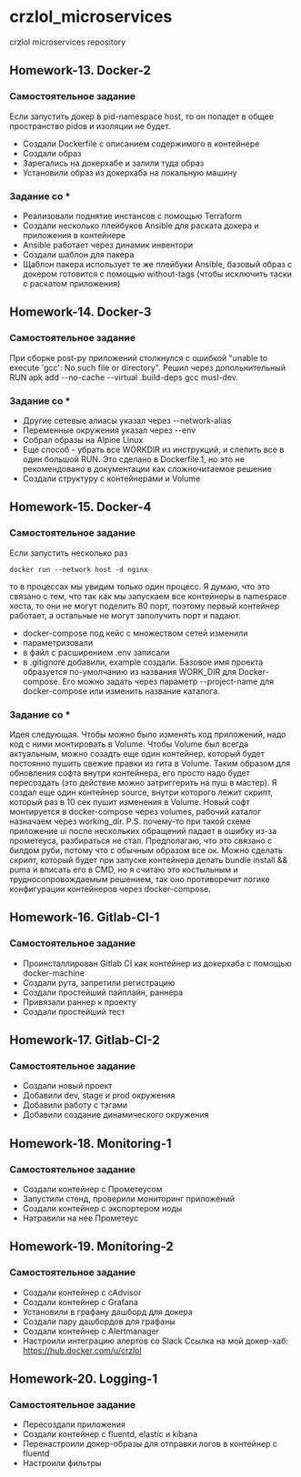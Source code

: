 # crzlol_microservices
crzlol microservices repository

## Homework-13. Docker-2
### Самостоятельное задание
Если запустить докер в pid-namespace host, то он попадет в общее пространство pidов и изоляции не будет.
 - Создали Dockerfile с описанием содержимого в контейнере
 - Создали образ
 - Зарегались на докерхабе и залили туда образ
 - Установили образ из докерхаба на локальную машину

### Задание со *
 - Реализовали поднятие инстансов с помощью Terraform
 - Создали несколько плейбуков Ansible для раската докера и приложения в контейнере
 - Ansible работает через динамик инвентори
 - Создали шаблон для пакера
 - Щаблон пакера использует те же плейбуки Ansible, базовый образ с докером готовится с помощью without-tags (чтобы исключить таски с раскатом приложения)

## Homework-14. Docker-3
### Самостоятельное задание
При сборке post-py приложений столкнулся с ошибкой "unable to execute 'gcc': No such file or directory".
Решил через допольнительный RUN apk add --no-cache --virtual .build-deps gcc musl-dev.

### Задание со *
 - Другие сетевые алиасы указал через --network-alias
 - Переменные окружения указал через --env
 - Собрал образы на Alpine Linux
 - Еще способ - убрать все WORKDIR из инструкций, и слепить все в один большой RUN. Это сделано в Dockerfile.1, но это не рекомендовано в документации как сложночитаемое решение
 - Создали структуру с контейнерами и Volume

 ## Homework-15. Docker-4
### Самостоятельное задание
Если запустить несколько раз
```
docker run --network host -d nginx
```
то в процессах мы увидим только один процесс. Я думаю, что это связано с тем, что так как мы запускаем все контейнеры в namespace хоста, то они не могут поделить 80 порт, поэтому
первый контейнер работает, а остальные не могут заполучить порт и падают.
 - docker-compose под кейс с множеством сетей изменили
 - параметризовали
 - в файл с расширением .env записали
 - в .gitignore добавили, example создали.
Базовое имя проекта образуется по-умолчанию из названия WORK_DIR для Docker-compose. Его можно задать через параметр --project-name для docker-compose или изменить название каталога.

### Задание со *
Идея следующая. Чтобы можно было изменять код приложений, надо код с ними монтировать в Volume. Чтобы Volume
был всегда актуальным, можно созадть еще один контейнер, который будет постоянно пушить свежие правки из гита
в Volume. Таким образом для обновления софта внутри контейнера, его просто надо будет пересоздать (это действие
можно затриггерить на пуш в мастер).
Я создал еще один контейнер source, внутри которого лежит скрипт, который раз в 10 сек пушит изменения в Volume.
Новый софт монтируется в docker-compose через volumes, рабочий каталог назначаем через working_dir.
P.S. почему-то при такой схеме приложение ui после нескольких обращений падает в ошибку из-за прометеуса,
разбираться не стал. Предполагаю, что это связано с билдом руби, потому что с обычным образом все ок.
Можно сделать скрипт, который будет при запуске контейнера делать bundle install && puma и вписать его в CMD, но
я считаю это костыльным и трудносопровождаемым решением, так оно противоречит логике конфигурации контейнеров
через docker-compose.

## Homework-16. Gitlab-CI-1
### Самостоятельное задание
 - Проинсталлирован Gitlab CI как контейнер из докерхаба с помощью docker-machine
 - Создали рута, запретили регистрацию
 - Создали простейший пайплайн, раннера
 - Привязали раннер к проекту
 - Создали простейший тест
 
## Homework-17. Gitlab-CI-2
### Самостоятельное задание
 - Создали новый проект
 - Добавили dev, stage и prod окружения
 - Добавили работу с тэгами
 - Добавили создание динамического окружения

## Homework-18. Monitoring-1
### Самостоятельное задание
 - Cоздали контейнер с Прометеусом
 - Запустили стенд, проверили мониторинг приложений
 - Создали контейнер с экспортером ноды
 - Натравили на нее Прометеус

## Homework-19. Monitoring-2
### Самостоятельное задание
 - Создали контейнер с cAdvisor
 - Создали контейнер с Grafana
 - Установили в графану дашборд для докера
 - Создали пару дашбордов для графаны
 - Создали контейнер с Alertmanager
 - Настроили интеграцию алертов со Slack
Ссылка на мой докер-хаб: https://hub.docker.com/u/crzlol

## Homework-20. Logging-1
### Самостоятельное задание
 - Пересоздали приложения
 - Создали контейнер с fluentd, elastic и kibana
 - Перенастроили докер-образы для отправки логов в контейнер с fluentd
 - Настроили фильтры
 